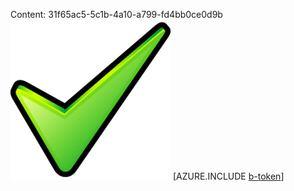Content: 31f65ac5-5c1b-4a10-a799-fd4bb0ce0d9b![image](44109e4e-c5da-408a-8f37-3b12b39349e8.png)
[AZURE.INCLUDE [b-token](76355d5b-8578-4768-961a-b0226a7d5d52.md)]
